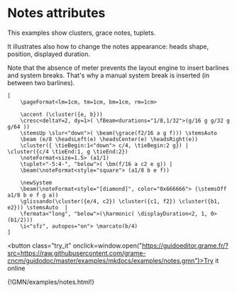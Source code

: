 
# Notes attributes

This examples show clusters, grace notes, tuplets.

It illustrates also how to change the notes appearance: heads shape, position, displayed duration.

Note that the absence of meter prevents the layout engine to insert barlines and system breaks. 
That's why a manual system break is inserted (in between two barlines).

~~~~~~
[ 
	\pageFormat<lm=1cm, tm=1cm, bm=1cm, rm=1cm>

	\accent (\cluster({e, b}))
	\cresc<deltaY=2, dy=1>( \fBeam<durations="1/8,1/32">(g/16 g g/32 g g/64 ))
	\stemsUp \slur<"down">( \beam(\grace(f2/16 a g f))) \stemsAuto 
	\beam (e/8 \headsLeft(e) \headsCenter(e) \headsRight(e))
	\cluster({ \tieBegin:1<"down"> c/4, \tieBegin:2 g}) | \cluster({c/4 \tieEnd:1, g \tieEnd:2})
	\noteFormat<size=1.5> (a1/1)
	\tuplet<"-5:4-", "below">( \bm(f/16 a c2 e g)) |
	\beam(\noteFormat<style="square"> (a1/8 b e f)) 

	\newSystem
	\beam(\noteFormat<style="[diamond]", color="0x666666"> (\stemsOff a1/8 b e f g a))  
	\glissando(\cluster({e/4, c2}) \cluster({c1, f2}) \cluster({b1, e2})) \stemsAuto  |
	\fermata<"long", "below">(\harmonic( \displayDuration<2, 1, 0>(b1/2))) 
	\i<"sfz", autopos="on"> \marcato(b/4)  	
]
~~~~~~


<button class="try_it" onclick=window.open("https://guidoeditor.grame.fr/?src=https://raw.githubusercontent.com/grame-cncm/guidodoc/master/examples/mkdocs/examples/notes.gmn")>Try it online</button>

{!GMN/examples/notes.html!}

